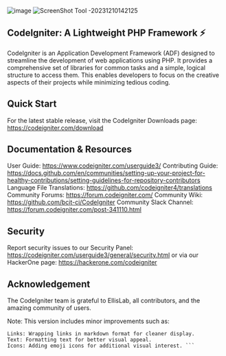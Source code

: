 ![image](https://github.com/RifqiMuafa20/jadwal-event-landing-page/assets/118341868/4ed11f4a-f650-4c5a-9442-c6138eedfb32)
![ScreenShot Tool -20231210142125](https://github.com/RifqiMuafa20/jadwal-event-landing-page/assets/118341868/b9e4b4c5-cd64-4d94-b7f6-635780b1c3bf)

## CodeIgniter: A Lightweight PHP Framework ⚡️
CodeIgniter is an Application Development Framework (ADF) designed to streamline the development of web applications using PHP. It provides a comprehensive set of libraries for common tasks and a simple, logical structure to access them. This enables developers to focus on the creative aspects of their projects while minimizing tedious coding.

## Quick Start
For the latest stable release, visit the CodeIgniter Downloads page: https://codeigniter.com/download

## Documentation & Resources
User Guide: https://www.codeigniter.com/userguide3/
Contributing Guide: https://docs.github.com/en/communities/setting-up-your-project-for-healthy-contributions/setting-guidelines-for-repository-contributors
Language File Translations: https://github.com/codeigniter4/translations
Community Forums: https://forum.codeigniter.com/
Community Wiki: https://github.com/bcit-ci/CodeIgniter
Community Slack Channel: https://forum.codeigniter.com/post-341110.html

## Security
Report security issues to our Security Panel: https://codeigniter.com/userguide3/general/security.html or via our HackerOne page: https://hackerone.com/codeigniter

## Acknowledgement
The CodeIgniter team is grateful to EllisLab, all contributors, and the amazing community of users.

Note: This version includes minor improvements such as:

``` Headings: Using markdown formatting for better readability.
Links: Wrapping links in markdown format for cleaner display.
Text: Formatting text for better visual appeal.
Icons: Adding emoji icons for additional visual interest. ```

